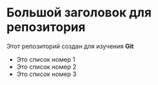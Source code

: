 # Большой заголовок для репозитория
Этот репозиторий создан для изучения **Git**
- Это список номер 1
- Это список номер 2
- Это список номер 3
